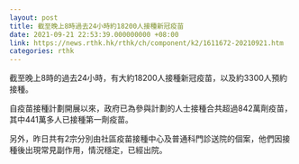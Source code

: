```yaml
---
layout: post
title: 截至晚上8時過去24小時約18200人接種新冠疫苗
date: 2021-09-21 22:53:39.000000000 +08:00
link: https://news.rthk.hk/rthk/ch/component/k2/1611672-20210921.htm
categories: rthk
---
```


截至晚上8時的過去24小時，有大約18200人接種新冠疫苗，以及約3300人預約接種。

自疫苗接種計劃開展以來，政府已為參與計劃的人士接種合共超過842萬劑疫苗，其中441萬多人已接種第一劑疫苗。

另外，昨日共有2宗分別由社區疫苗接種中心及普通科門診送院的個案，他們因接種後出現常見副作用，情況穩定，已經出院。
